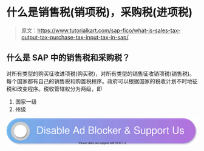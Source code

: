 # 什么是销售税(销项税)，采购税(进项税)

> 原文：<https://www.tutorialkart.com/sap-fico/what-is-sales-tax-output-tax-purchase-tax-input-tax-in-sap/>

## **什么是 SAP 中的销售税和采购税？**

对所有类型的购买征收进项税(购买税)，对所有类型的销售征收销项税(销售税)。每个国家都有自己的销售税和购置税程序。政府可以根据国家的税收计划不时地征税和改变程序。税收管辖权分为两级，即

1.  国家一级
2.  州级

[![](img/925da31b32d6bc3827932f6c8afb11bb.png)](https://www.tutorialkart.com/)